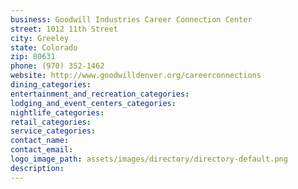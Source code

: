 ```yaml
---
business: Goodwill Industries Career Connection Center
street: 1012 11th Street
city: Greeley
state: Colorado
zip: 80631
phone: (970) 352-1462
website: http://www.goodwilldenver.org/careerconnections
dining_categories: 
entertainment_and_recreation_categories: 
lodging_and_event_centers_categories: 
nightlife_categories: 
retail_categories: 
service_categories: 
contact_name: 
contact_email: 
logo_image_path: assets/images/directory/directory-default.png
description: 
---
```

